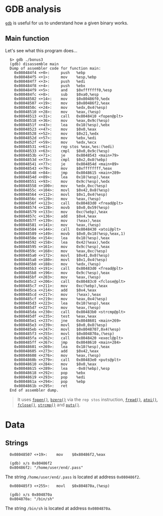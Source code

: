 # GDB analysis

[`gdb`](https://linux.die.net/man/1/gdb) is useful for us to understand how a given binary works.

## Main function

Let's see what this program does...

```gdb
  $> gdb ./bonus3
  (gdb) disassemble main
  Dump of assembler code for function main:
    0x080484f4 <+0>:     push   %ebp
    0x080484f5 <+1>:     mov    %esp,%ebp
    0x080484f7 <+3>:     push   %edi
    0x080484f8 <+4>:     push   %ebx
    0x080484f9 <+5>:     and    $0xfffffff0,%esp
    0x080484fc <+8>:     sub    $0xa0,%esp
    0x08048502 <+14>:    mov    $0x80486f0,%edx
    0x08048507 <+19>:    mov    $0x80486f2,%eax
    0x0804850c <+24>:    mov    %edx,0x4(%esp)
    0x08048510 <+28>:    mov    %eax,(%esp)
    0x08048513 <+31>:    call   0x8048410 <fopen@plt>
    0x08048518 <+36>:    mov    %eax,0x9c(%esp)
    0x0804851f <+43>:    lea    0x18(%esp),%ebx
    0x08048523 <+47>:    mov    $0x0,%eax
    0x08048528 <+52>:    mov    $0x21,%edx
    0x0804852d <+57>:    mov    %ebx,%edi
    0x0804852f <+59>:    mov    %edx,%ecx
    0x08048531 <+61>:    rep stos %eax,%es:(%edi)
    0x08048533 <+63>:    cmpl   $0x0,0x9c(%esp)
    0x0804853b <+71>:    je     0x8048543 <main+79>
    0x0804853d <+73>:    cmpl   $0x2,0x8(%ebp)
    0x08048541 <+77>:    je     0x804854d <main+89>
    0x08048543 <+79>:    mov    $0xffffffff,%eax
    0x08048548 <+84>:    jmp    0x8048615 <main+289>
    0x0804854d <+89>:    lea    0x18(%esp),%eax
    0x08048551 <+93>:    mov    0x9c(%esp),%edx
    0x08048558 <+100>:   mov    %edx,0xc(%esp)
    0x0804855c <+104>:   movl   $0x42,0x8(%esp)
    0x08048564 <+112>:   movl   $0x1,0x4(%esp)
    0x0804856c <+120>:   mov    %eax,(%esp)
    0x0804856f <+123>:   call   0x80483d0 <fread@plt>
    0x08048574 <+128>:   movb   $0x0,0x59(%esp)
    0x08048579 <+133>:   mov    0xc(%ebp),%eax
    0x0804857c <+136>:   add    $0x4,%eax
    0x0804857f <+139>:   mov    (%eax),%eax
    0x08048581 <+141>:   mov    %eax,(%esp)
    0x08048584 <+144>:   call   0x8048430 <atoi@plt>
    0x08048589 <+149>:   movb   $0x0,0x18(%esp,%eax,1)
    0x0804858e <+154>:   lea    0x18(%esp),%eax
    0x08048592 <+158>:   lea    0x42(%eax),%edx
    0x08048595 <+161>:   mov    0x9c(%esp),%eax
    0x0804859c <+168>:   mov    %eax,0xc(%esp)
    0x080485a0 <+172>:   movl   $0x41,0x8(%esp)
    0x080485a8 <+180>:   movl   $0x1,0x4(%esp)
    0x080485b0 <+188>:   mov    %edx,(%esp)
    0x080485b3 <+191>:   call   0x80483d0 <fread@plt>
    0x080485b8 <+196>:   mov    0x9c(%esp),%eax
    0x080485bf <+203>:   mov    %eax,(%esp)
    0x080485c2 <+206>:   call   0x80483c0 <fclose@plt>
    0x080485c7 <+211>:   mov    0xc(%ebp),%eax
    0x080485ca <+214>:   add    $0x4,%eax
    0x080485cd <+217>:   mov    (%eax),%eax
    0x080485cf <+219>:   mov    %eax,0x4(%esp)
    0x080485d3 <+223>:   lea    0x18(%esp),%eax
    0x080485d7 <+227>:   mov    %eax,(%esp)
    0x080485da <+230>:   call   0x80483b0 <strcmp@plt>
    0x080485df <+235>:   test   %eax,%eax
    0x080485e1 <+237>:   jne    0x8048601 <main+269>
    0x080485e3 <+239>:   movl   $0x0,0x8(%esp)
    0x080485eb <+247>:   movl   $0x8048707,0x4(%esp)
    0x080485f3 <+255>:   movl   $0x804870a,(%esp)
    0x080485fa <+262>:   call   0x8048420 <execl@plt>
    0x080485ff <+267>:   jmp    0x8048610 <main+284>
    0x08048601 <+269>:   lea    0x18(%esp),%eax
    0x08048605 <+273>:   add    $0x42,%eax
    0x08048608 <+276>:   mov    %eax,(%esp)
    0x0804860b <+279>:   call   0x80483e0 <puts@plt>
    0x08048610 <+284>:   mov    $0x0,%eax
    0x08048615 <+289>:   lea    -0x8(%ebp),%esp
    0x08048618 <+292>:   pop    %ebx
    0x08048619 <+293>:   pop    %edi
    0x0804861a <+294>:   pop    %ebp
    0x0804861b <+295>:   ret 
  End of assembler dump.
```

> It uses [`fopen()`](https://man7.org/linux/man-pages/man3/fopen.3.html), [`bzero()`](https://man7.org/linux/man-pages/man3/bzero.3.html) via the `rep stos` instruction, [`fread()`](https://man7.org/linux/man-pages/man3/fread.3.html), [`atoi()`](https://man7.org/linux/man-pages/man3/atoi.3.html), [`fclose()`](https://man7.org/linux/man-pages/man3/fclose.3.html), [`strcmp()`](https://www.man7.org/linux/man-pages/man3/strcmp.3.html) and [`puts()`](https://man7.org/linux/man-pages/man3/puts.3.html).

# Data

## Strings

```
  0x08048507 <+19>:    mov    $0x80486f2,%eax

  (gdb) x/s 0x80486f2
  0x80486f2: "/home/user/end/.pass"
```

The string `/home/user/end/.pass` is located at address `0x080486f2`.

```
  0x080485f3 <+255>:   movl   $0x804870a,(%esp)

  (gdb) x/s 0x804870a
  0x804870a: "/bin/sh"
```

The string `/bin/sh` is located at address `0x0804870a`.